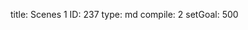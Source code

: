 title:          Scenes 1
ID:             237
type:           md
compile:        2
setGoal:        500


